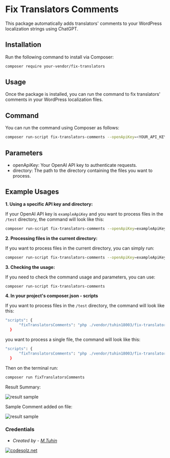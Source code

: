# Fix Translators Comments

This package automatically adds translators' comments to your WordPress localization strings using ChatGPT.

## Installation

Run the following command to install via Composer:

```bash
composer require your-vendor/fix-translators
```

## Usage

Once the package is installed, you can run the command to fix translators' comments in your WordPress localization files.

## Command

You can run the command using Composer as follows:

```bash
composer run-script fix-translators-comments --openApiKey=<YOUR_API_KEY> --directory=<DIRECTORY_PATH>
```

## Parameters
*  openApiKey: Your OpenAI API key to authenticate requests.
*  directory: The path to the directory containing the files you want to process.

## Example Usages

**1. Using a specific API key and directory:**

If your OpenAI API key is `exampleApiKey` and you want to process files in the `/test` directory, the command will look like this:

```bash 
composer run-script fix-translators-comments --openApiKey=exampleApiKey --directory=/test
```



**2. Processing files in the current directory:**

If you want to process files in the current directory, you can simply run:

```bash 
composer run-script fix-translators-comments --openApiKey=exampleApiKey --directory=.
```


**3. Checking the usage:**

If you need to check the command usage and parameters, you can use:

```bash 
composer run-script fix-translators-comments
```

**4. In your project's composer.json - scripts**

If you want to process files in the `/test` directory, the command will look like this:

```bash 
"scripts": {
      "fixTranslatorsComments": "php ./vendor/tuhin18003/fix-translators-comments/src/FixTranslatorsCommand.php --openApiKey=exampleApiKey --directory=./test"
  }
```

you want to process a single file, the command will look like this:

```bash 
"scripts": {
      "fixTranslatorsComments": "php ./vendor/tuhin18003/fix-translators-comments/src/FixTranslatorsCommand.php --openApiKey=exampleApiKey --directory=./test/filename.php"
  }
```

Then on the terminal run:

```bash 
composer run fixTranslatorsComments
```

Result Summary:

<img src="http://static.codesolz.net/github/fix-translators-comments/fix-translators-comments.png" alt="result sample"/>

Sample Comment added on file:

<img src="http://static.codesolz.net/github/fix-translators-comments/sample-result.png.png" alt="result sample"/>


### Credentials
- *Created by - [M.Tuhin](https://codesolz.net/)*

<a href="https://codesolz.net">
  <img src="https://codesolz.net/images/brand-logo/logo.png" alt="codesolz.net"/>
</a>

